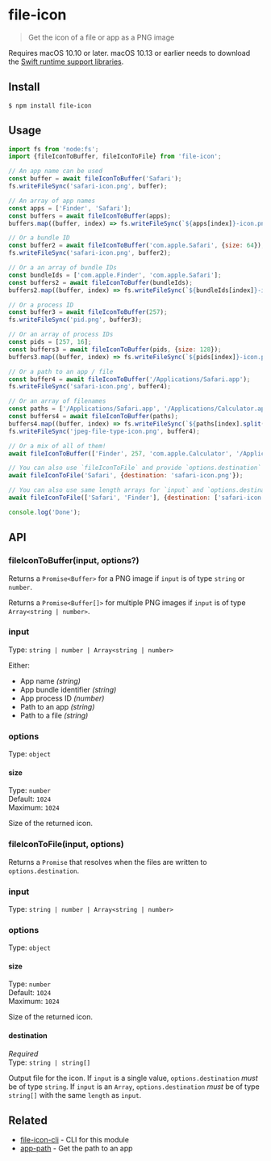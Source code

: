 # file-icon

> Get the icon of a file or app as a PNG image

Requires macOS 10.10 or later. macOS 10.13 or earlier needs to download the [Swift runtime support libraries](https://support.apple.com/kb/DL1998).

## Install

```
$ npm install file-icon
```

## Usage

```js
import fs from 'node:fs';
import {fileIconToBuffer, fileIconToFile} from 'file-icon';

// An app name can be used
const buffer = await fileIconToBuffer('Safari');
fs.writeFileSync('safari-icon.png', buffer);

// An array of app names
const apps = ['Finder', 'Safari'];
const buffers = await fileIconToBuffer(apps);
buffers.map((buffer, index) => fs.writeFileSync(`${apps[index]}-icon.png`, buffer));

// Or a bundle ID
const buffer2 = await fileIconToBuffer('com.apple.Safari', {size: 64});
fs.writeFileSync('safari-icon.png', buffer2);

// Or a an array of bundle IDs
const bundleIds = ['com.apple.Finder', 'com.apple.Safari'];
const buffers2 = await fileIconToBuffer(bundleIds);
buffers2.map((buffer, index) => fs.writeFileSync(`${bundleIds[index]}-icon.png`, buffer));

// Or a process ID
const buffer3 = await fileIconToBuffer(257);
fs.writeFileSync('pid.png', buffer3);

// Or an array of process IDs
const pids = [257, 16];
const buffers3 = await fileIconToBuffer(pids, {size: 128});
buffers3.map((buffer, index) => fs.writeFileSync(`${pids[index]}-icon.png`, buffer));

// Or a path to an app / file
const buffer4 = await fileIconToBuffer('/Applications/Safari.app');
fs.writeFileSync('safari-icon.png', buffer4);

// Or an array of filenames
const paths = ['/Applications/Safari.app', '/Applications/Calculator.app'];
const buffers4 = await fileIconToBuffer(paths);
buffers4.map((buffer, index) => fs.writeFileSync(`${paths[index].split(/\/|\./)[2]}-icon.png`, buffer));
fs.writeFileSync('jpeg-file-type-icon.png', buffer4);

// Or a mix of all of them!
await fileIconToBuffer(['Finder', 257, 'com.apple.Calculator', '/Applications/Safari.app']);

// You can also use `fileIconToFile` and provide `options.destination` with the path to write to
await fileIconToFile('Safari', {destination: 'safari-icon.png'});

// You can also use same length arrays for `input` and `options.destination`
await fileIconToFile(['Safari', 'Finder'], {destination: ['safari-icon.png', 'finder-icon.png']});

console.log('Done');
```

## API

### fileIconToBuffer(input, options?)

Returns a `Promise<Buffer>` for a PNG image if `input` is of type `string` or `number`.

Returns a `Promise<Buffer[]>` for multiple PNG images if `input` is of type `Array<string | number>`.

### input

Type: `string | number | Array<string | number>`

Either:
- App name *(string)*
- App bundle identifier *(string)*
- App process ID *(number)*
- Path to an app *(string)*
- Path to a file *(string)*

### options

Type: `object`

#### size

Type: `number`\
Default: `1024`\
Maximum: `1024`

Size of the returned icon.

### fileIconToFile(input, options)

Returns a `Promise` that resolves when the files are written to `options.destination`.

### input

Type: `string | number | Array<string | number>`

### options

Type: `object`

#### size

Type: `number`\
Default: `1024`\
Maximum: `1024`

Size of the returned icon.

#### destination

*Required*\
Type: `string | string[]`

Output file for the icon. If `input` is a single value, `options.destination` *must* be of type `string`.  If `input` is an `Array`, `options.destination` *must* be of type `string[]` with the same `length` as `input`.

## Related

- [file-icon-cli](https://github.com/sindresorhus/file-icon-cli) - CLI for this module
- [app-path](https://github.com/sindresorhus/app-path) - Get the path to an app
